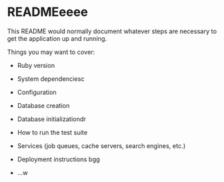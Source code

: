 # READMEeeee

This README would normally document whatever steps are necessary to get the
application up and running.

Things you may want to cover:

* Ruby version

* System dependenciesc

* Configuration

* Database creation

* Database initializationdr

* How to run the test suite

* Services (job queues, cache servers, search engines, etc.)

* Deployment instructions
bgg
* ...w
